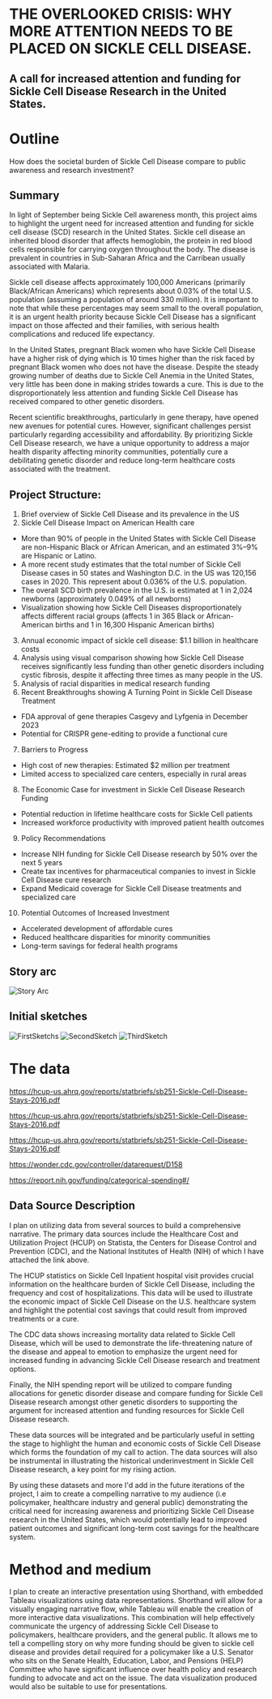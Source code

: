 # THE OVERLOOKED CRISIS: WHY MORE ATTENTION NEEDS TO BE PLACED ON SICKLE CELL DISEASE.
## A call for increased attention and funding for Sickle Cell Disease Research in the United States.


# Outline

How does the societal burden of Sickle Cell Disease compare to public awareness and research investment?

## Summary
In light of September being Sickle Cell awareness month, this project aims to highlight the urgent need for increased attention and funding for sickle cell disease (SCD) research in the United States. Sickle cell disease an inherited blood disorder that affects hemoglobin, the protein in red blood cells responsible for carrying oxygen throughout the body. The disease is prevalent in countries in Sub-Saharan Africa and the Carribean usually associated with Malaria. 

Sickle cell disease affects approximately 100,000 Americans (primarily Black/African Americans) which represents about 0.03% of the total U.S. population (assuming a population of around 330 million). It is important to note that while these percentages may seem small to the overall population, it is an urgent health priority because Sickle Cell Disease has a significant impact on those affected and their families, with serious health complications and reduced life expectancy.

In the United States, pregnant Black women who have Sickle Cell Disease have a higher risk of dying which is 10 times higher than the risk faced by pregnant Black women who does not have the disease. Despite the steady growing number of deaths due to Sickle Cell Anemia in the United States, very little has been done in making strides towards a cure. This is due to the disproportionately less attention and funding Sickle Cell Disease has received compared to other genetic disorders. 

Recent scientific breakthroughs, particularly in gene therapy, have opened new avenues for potential cures. However, significant challenges persist particularly regarding accessibility and affordability. By prioritizing Sickle Cell Disease research, we have a unique opportunity to address a major health disparity affecting minority communities, potentially cure a debilitating genetic disorder and reduce long-term healthcare costs associated with the treatment.

## Project Structure:
1. Brief overview of Sickle Cell Disease and its prevalence in the US
2. Sickle Cell Disease Impact on American Health care
- More than 90% of people in the United States with Sickle Cell Disease are non-Hispanic Black or African American, and an estimated 3%–9% are Hispanic or Latino.
- A more recent study estimates that the total number of Sickle Cell Disease cases in 50 states and Washington D.C. in the US was 120,156 cases in 2020. This represent about 0.036% of the U.S. population.
- The overall SCD birth prevalence in the U.S. is estimated at 1 in 2,024 newborns (approximately 0.049% of all newborns)
- Visualization showing how Sickle Cell Diseases disproportionately affects different racial groups (affects 1 in 365 Black or African-American births and 1 in 16,300 Hispanic American births) 
3. Annual economic impact of sickle cell disease: $1.1 billion in healthcare costs
4. Analysis using visual comparison showing how Sickle Cell Disease receives significantly less funding than other genetic disorders including cystic fibrosis, despite it affecting three times as many people in the US.
5. Analysis of racial disparities in medical research funding
6. Recent Breakthroughs showing A Turning Point in Sickle Cell Disease Treatment
- FDA approval of gene therapies Casgevy and Lyfgenia in December 2023
- Potential for CRISPR gene-editing to provide a functional cure
7. Barriers to Progress
- High cost of new therapies: Estimated $2 million per treatment
- Limited access to specialized care centers, especially in rural areas
8. The Economic Case for investment in Sickle Cell Disease Research Funding
- Potential reduction in lifetime healthcare costs for Sickle Cell patients
- Increased workforce productivity with improved patient health outcomes
9. Policy Recommendations
- Increase NIH funding for Sickle Cell Disease research by 50% over the next 5 years
- Create tax incentives for pharmaceutical companies to invest in Sickle Cell Disease cure research
- Expand Medicaid coverage for Sickle Cell Disease treatments and specialized care
10. Potential Outcomes of Increased Investment
- Accelerated development of affordable cures
- Reduced healthcare disparities for minority communities
- Long-term savings for federal health programs

## Story arc

![Story Arc](FinalProject_StoryARC.jpg)

## Initial sketches
![FirstSketchs](FinalProject_InitialSketch1.jpg)
![SecondSketch](FinalProject_InitialSketch2.jpg)
![ThirdSketch](FinalProject_InitialSketch3.jpg)

# The data
https://hcup-us.ahrq.gov/reports/statbriefs/sb251-Sickle-Cell-Disease-Stays-2016.pdf

https://hcup-us.ahrq.gov/reports/statbriefs/sb251-Sickle-Cell-Disease-Stays-2016.pdf

https://hcup-us.ahrq.gov/reports/statbriefs/sb251-Sickle-Cell-Disease-Stays-2016.pdf

https://wonder.cdc.gov/controller/datarequest/D158

https://report.nih.gov/funding/categorical-spending#/

## Data Source Description
I plan on utilizing data from several sources to build a comprehensive narrative. The primary data sources include the Healthcare Cost and Utilization Project (HCUP) on Statista, the Centers for Disease Control and Prevention (CDC), and the National Institutes of Health (NIH) of which I have attached the link above.

The HCUP statistics on Sickle Cell Inpatient hospital visit provides crucial information on the healthcare burden of Sickle Cell Disease, including the frequency and cost of hospitalizations. This data will be used to illustrate the economic impact of Sickle Cell Disease on the U.S. healthcare system and highlight the potential cost savings that could result from improved treatments or a cure. 

The CDC data shows increasing mortality data related to Sickle Cell Disease, which will be used to demonstrate the life-threatening nature of the disease and appeal to emotion to emphasize the urgent need for increased funding in advancing Sickle Cell Disease research and treatment options. 

Finally, the NIH spending report will be utilized to compare funding allocations for genetic disorder disease and compare funding for Sickle Cell Disease research amongst other genetic disorders to supporting the argument for increased attention and funding resources for Sickle Cell Disease research.

These data sources will be integrated and be particularly useful in setting the stage to highlight the human and economic costs of Sickle Cell Disease which forms the foundation of my call to action. The data sources will also be instrumental in illustrating the historical underinvestment in Sickle Cell Disease research, a key point for my rising action. 

By using these datasets and more I'd add in the future iterations of the project, I aim to create a compelling narrative to my audience (i.e policymaker, healthcare industry and general public) demonstrating the critical need for increasing awareness and prioritizing Sickle Cell Disease research in the United States, which would potentially lead to improved patient outcomes and significant long-term cost savings for the healthcare system.

# Method and medium
I plan to create an interactive presentation using Shorthand, with embedded Tableau visualizations using data representations. Shorthand will allow for a visually engaging narrative flow, while Tableau will enable the creation of more interactive data visualizations. This combination will help effectively communicate the urgency of addressing Sickle Cell Disease to policymakers, healthcare providers, and the general public. It allows me to tell a compelling story on why more funding should be given to sickle cell disease and provides detail required for a policymaker like a U.S. Senator who sits on the Senate Health, Education, Labor, and Pensions (HELP) Committee who have significant influence over health policy and research funding to advocate and act on the issue. The data visualization produced would also be suitable to use for presentations.
